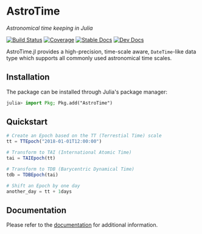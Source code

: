 # AstroTime

*Astronomical time keeping in Julia*

[![Build Status](https://github.com/JuliaAstro/AstroTime.jl/workflows/CI/badge.svg?branch=master)](https://github.com/JuliaAstro/AstroTime.jl/actions)
[![Coverage](https://codecov.io/gh/JuliaAstro/AstroTime.jl/branch/master/graph/badge.svg)](https://codecov.io/gh/JuliaAstro/AstroTime.jl)
[![Stable Docs](https://img.shields.io/badge/docs-stable-blue.svg)](https://JuliaAstro.github.io/AstroTime.jl/stable)
[![Dev Docs](https://img.shields.io/badge/docs-dev-blue.svg)](https://JuliaAstro.github.io/AstroTime.jl/dev)

AstroTime.jl provides a high-precision, time-scale aware, `DateTime`-like data type which supports
all commonly used astronomical time scales.

## Installation

The package can be installed through Julia's package manager:

```julia
julia> import Pkg; Pkg.add("AstroTime")
```

## Quickstart

```julia
# Create an Epoch based on the TT (Terrestial Time) scale
tt = TTEpoch("2018-01-01T12:00:00")

# Transform to TAI (International Atomic Time)
tai = TAIEpoch(tt)

# Transform to TDB (Barycentric Dynamical Time)
tdb = TDBEpoch(tai)

# Shift an Epoch by one day
another_day = tt + 1days
```

## Documentation

Please refer to the [documentation](https://JuliaAstro.github.io/AstroTime.jl/stable)
for additional information.

